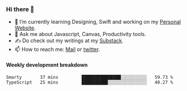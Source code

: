 ### Hi there 👋

- 🌱 I’m currently learning Designing, Swift and working on my [Personal Website](https://kvaishak.com/).
- 💬 Ask me about Javascript, Canvas,  Productivity tools. 
- :writing_hand: Do check out my writings at my [Substack](https://kvaishak.substack.com/).
- 📫 How to reach me: [Mail](mailto:vaishak.kaippanchery@gmail.com) or [twitter](https://twitter.com/kvaishack).


#### Weekly development breakdown

<!--START_SECTION:waka-->

```txt
Smarty       37 mins         ███████████████░░░░░░░░░░   59.73 %
TypeScript   25 mins         ██████████░░░░░░░░░░░░░░░   40.27 %
```

<!--END_SECTION:waka-->
